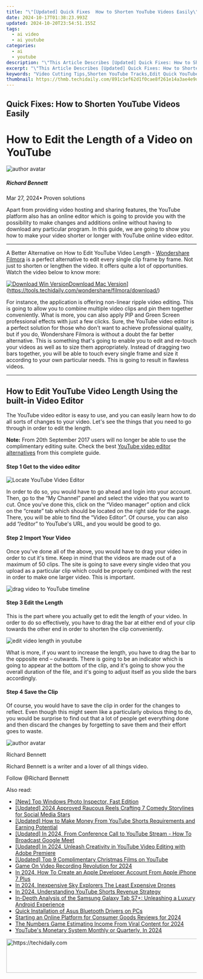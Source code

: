 ```yaml
---
title: "\"[Updated] Quick Fixes  How to Shorten YouTube Videos Easily\""
date: 2024-10-17T01:38:23.993Z
updated: 2024-10-20T23:54:51.155Z
tags:
  - ai video
  - ai youtube
categories:
  - ai
  - youtube
description: "\"This Article Describes [Updated] Quick Fixes: How to Shorten YouTube Videos Easily\""
excerpt: "\"This Article Describes [Updated] Quick Fixes: How to Shorten YouTube Videos Easily\""
keywords: "Video Cutting Tips,Shorten YouTube Tracks,Edit Quick YouTube,Reduce Video Length,Compress Video Content,Trim YouTube Videos Easily,Minify YouTube Videos"
thumbnail: https://thmb.techidaily.com/891c1ef62d1f0cae8f261e14a3ae4e9d18efe066afd0af7e2373c813aa6b6f85.jpg
---
```


## Quick Fixes: How to Shorten YouTube Videos Easily

# How to Edit the Length of a Video on YouTube

![author avatar](https://images.wondershare.com/filmora/article-images/richard-bennett.jpg)

##### Richard Bennett

 Mar 27, 2024• Proven solutions

Apart from providing video hosting and sharing features, the YouTube platform also has an online editor which is going to provide you with the possibility to make changes and additions online without having to download any particular program. In this guide, we are going to show you how to make your video shorter or longer with YouTube online video editor.

---

A Better Alternative on How to Edit YouTube Video Length - [Wondershare Filmora](https://tools.techidaily.com/wondershare/filmora/download/) is a perfect alternative to edit every single clip frame by frame. Not just to shorten or lengthen the video. It offers quite a lot of opportunities. Watch the video below to know more:

[![Download Win Version](https://images.wondershare.com/filmora/guide/download-btn-win.jpg)](https://tools.techidaily.com/wondershare/filmora/download/)[Download Mac Version](https://images.wondershare.com/filmora/guide/download-btn-mac.jpg)](https://tools.techidaily.com/wondershare/filmora/download/)

For instance, the application is offering non-linear ripple video editing. This is going to allow you to combine multiple video clips and pin them together conveniently. What is more, you can also apply PIP and Green Screen professional effects with just a few clicks. Sure, the YouTube video editor is a perfect solution for those who don't want to achieve professional quality, but if you do, Wondershare Filmora is without a doubt the far better alternative. This is something that's going to enable you to edit and re-touch your videos as well as to size them appropriately. Instead of dragging two bars together, you will be able to touch every single frame and size it according to your own particular needs. This is going to result in flawless videos.

---

## How to Edit YouTube Video Length Using the built-in Video Editor

The YouTube video editor is easy to use, and you can easily learn how to do all sorts of changes to your video. Let's see the things that you need to go through in order to edit the length.

**Note:** From 20th September 2017 users will no longer be able to use the complimentary editing suite. Check the best [YouTube video editor alternatives](https://tools.techidaily.com/wondershare/filmora/download/) from this complete guide.

#### Step 1 Get to the video editor

![Locate YouTube Video Editor](https://images.wondershare.com/filmora/article-images/add-music-to-youtube-video-6.jpg)

In order to do so, you would have to go ahead and login into your account. Then, go to the “My Channel” panel and select the video that you want to cut. Once you've done this, click on the “Video manager” option and click on the “create” tab which should be located on the right side for the page. There, you will be able to find the “Video Editor”. Of course, you can also add “/editor” to YouTube's URL, and you would be good to go.

#### Step 2 Import Your Video

Once you've done all of the above, you would have to drag your video in order to cut it's time. Keep in mind that the videos are made out of a maximum of 50 clips. The site is going to save every single video that you upload as a particular clip which could be properly combined with the rest in order to make one larger video. This is important.

![drag video to YouTube timeline](https://images.wondershare.com/filmora/article-images/drag-video-to-youtube-timeline.jpg)

#### Step 3 Edit the Length

This is the part where you actually get to edit the length of your video. In order to do so effectively, you have to drag the bar at either end of your clip towards the other end in order to shorten the clip conveniently.

![edit video length in youtube](https://images.wondershare.com/filmora/article-images/edit-video-length-in-youtube.jpg)

What is more, if you want to increase the length, you have to drag the bar to the opposite end – outwards. There is going to be an indicator which is going to appear at the bottom of the clip, and it's going to show you the overall duration of the file, and it's going to adjust itself as you slide the bars accordingly.

#### Step 4 Save the Clip

Of course, you would have to save the clip in order for the changes to reflect. Even though this might seem like a particularly obvious thing to do, you would be surprise to find out that a lot of people get everything done and then discard the changes by forgetting to save them and their effort goes to waste.

![author avatar](https://images.wondershare.com/filmora/article-images/richard-bennett.jpg)

Richard Bennett

Richard Bennett is a writer and a lover of all things video.

Follow @Richard Bennett

<ins class="adsbygoogle"
     style="display:block"
     data-ad-format="autorelaxed"
     data-ad-client="ca-pub-7571918770474297"
     data-ad-slot="1223367746"></ins>

<ins class="adsbygoogle"
     style="display:block"
     data-ad-client="ca-pub-7571918770474297"
     data-ad-slot="8358498916"
     data-ad-format="auto"
     data-full-width-responsive="true"></ins>

<span class="atpl-alsoreadstyle">Also read:</span>
<div><ul>
<li><a href="https://some-skills.techidaily.com/new-top-windows-photo-inspector-fast-edition/"><u>[New] Top Windows Photo Inspector, Fast Edition</u></a></li>
<li><a href="https://youtube-sure.techidaily.com/ed-2024-approved-raucous-reels-crafting-7-comedy-storylines-for-social-media-stars/"><u>[Updated] 2024 Approved Raucous Reels Crafting 7 Comedy Storylines for Social Media Stars</u></a></li>
<li><a href="https://youtube-web.techidaily.com/ed-how-to-make-money-from-youtube-shorts-requirements-and-earning-potential/"><u>[Updated] How to Make Money From YouTube Shorts Requirements and Earning Potential</u></a></li>
<li><a href="https://youtube-web.techidaily.com/ed-in-2024-from-conference-call-to-youtube-stream-how-to-broadcast-google-meet/"><u>[Updated] In 2024, From Conference Call to YouTube Stream - How To Broadcast Google Meet</u></a></li>
<li><a href="https://youtube-web.techidaily.com/ed-in-2024-unleash-creativity-in-youtube-video-editing-with-adobe-premiere/"><u>[Updated] In 2024, Unleash Creativity in YouTube Video Editing with Adobe Premiere</u></a></li>
<li><a href="https://youtube-web.techidaily.com/ed-top-9-complimentary-christmas-films-on-youtube/"><u>[Updated] Top 9 Complimentary Christmas Films on YouTube</u></a></li>
<li><a href="https://digital-screen-recording.techidaily.com/game-on-video-recording-revolution-for-2024/"><u>Game On Video Recording Revolution for 2024</u></a></li>
<li><a href="https://apple-account.techidaily.com/in-2024-how-to-create-an-apple-developer-account-from-apple-iphone-7-plus-by-drfone-ios/"><u>In 2024, How To Create an Apple Developer Account From Apple iPhone 7 Plus</u></a></li>
<li><a href="https://some-knowledge.techidaily.com/in-2024-inexpensive-sky-explorers-the-least-expensive-drones/"><u>In 2024, Inexpensive Sky Explorers The Least Expensive Drones</u></a></li>
<li><a href="https://youtube-web.techidaily.com/24-understanding-youtube-shorts-revenue-strategy/"><u>In 2024, Understanding YouTube Shorts Revenue Strategy</u></a></li>
<li><a href="https://buynow-help.techidaily.com/in-depth-analysis-of-the-samsung-galaxy-tab-s7plus-unleashing-a-luxury-android-experience/"><u>In-Depth Analysis of the Samsung Galaxy Tab S7+: Unleashing a Luxury Android Experience</u></a></li>
<li><a href="https://driver-install.techidaily.com/quick-installation-of-asus-bluetooth-drivers-on-pcs/"><u>Quick Installation of Asus Bluetooth Drivers on PCs</u></a></li>
<li><a href="https://fox-hovers.techidaily.com/starting-an-online-platform-for-consumer-goods-reviews-for-2024/"><u>Starting an Online Platform for Consumer Goods Reviews for 2024</u></a></li>
<li><a href="https://youtube-web.techidaily.com/umbers-game-estimating-income-from-viral-content-for-2024/"><u>The Numbers Game Estimating Income From Viral Content for 2024</u></a></li>
<li><a href="https://youtube-web.techidaily.com/bes-monetary-system-monthly-or-quarterly-in-2024/"><u>YouTube's Monetary System Monthly or Quarterly, In 2024</u></a></li>
</ul></div>

<!-- affiliate ads begin -->
<a href="https://appsumo.8odi.net/c/5597632/2151866/7443" target="_top" id="2151866">
  <img src="//a.impactradius-go.com/display-ad/7443-2151866" border="0" alt="https://techidaily.com" width="728" height="90"/>
</a>
<img height="0" width="0" src="https://appsumo.8odi.net/i/5597632/2151866/7443" style="position:absolute;visibility:hidden;" border="0" />
<!-- affiliate ads end -->

